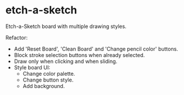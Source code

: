 # etch-a-sketch

Etch-a-Sketch board with multiple drawing styles.

Refactor:
* Add 'Reset Board', 'Clean Board' and 'Change pencil color' buttons.
* Block stroke selection buttons when already selected.
* Draw only when clicking and when sliding.
* Style board UI:
  * Change color palette.
  * Change button style.
  * Add background.